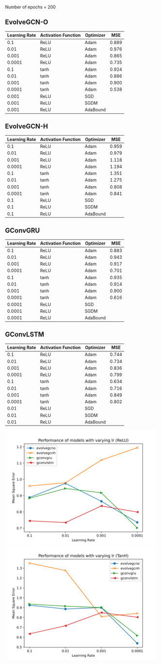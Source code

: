 Number of epochs = 200


## EvolveGCN-O
| Learning Rate | Activation Function | Optimizer | MSE |
| --- | ---------- | ---- | --- | 
| 0.1 | ReLU | Adam |  0.889|  
| 0.01 | ReLU | Adam | 0.976|
| 0.001 | ReLU |Adam | 0.865|
| 0.0001 | ReLU |Adam |  0.735|
| 0.1 | tanh | Adam | 0.924 |  
| 0.01 | tanh | Adam | 0.886 |
| 0.001 | tanh |Adam | 0.900|
| 0.0001 | tanh |Adam | 0.538 |
| 0.001 | ReLU |SGD ||
| 0.001 | ReLU |SGDM | |
| 0.001 | ReLU |AdaBound | |


## EvolveGCN-H
| Learning Rate | Activation Function | Optimizer | MSE |
| --- | ---------- | ---- | --- | 
| 0.1 | ReLU | Adam |  0.959|  
| 0.01 | ReLU | Adam | 0.979|
| 0.001 | ReLU |Adam | 1.118|
| 0.0001 | ReLU |Adam |  1.194|
| 0.1 | tanh | Adam | 1.351 |  
| 0.01 | tanh | Adam |1.275 |
| 0.001 | tanh |Adam | 0.808|
| 0.0001 | tanh |Adam |0.841  |
| 0.1 | ReLU | SGD |  |
| 0.1 | ReLU | SGDM |  |
| 0.1 | ReLU | AdaBound |  |

## GConvGRU
| Learning Rate | Activation Function | Optimizer | MSE |
| --- | ---------- | ---- | --- | 
| 0.1 | ReLU | Adam |  0.883|  
| 0.01 | ReLU | Adam | 0.943|
| 0.001 | ReLU |Adam | 0.917|
| 0.0001 | ReLU |Adam |  0.701|
| 0.1 | tanh | Adam | 0.935  |  
| 0.01 | tanh | Adam | 0.914 |
| 0.001 | tanh |Adam | 0.900 |
| 0.0001 | tanh |Adam | 0.616 |
| 0.0001 | ReLU | SGD |  |
| 0.0001 | ReLU | SGDM |  |
| 0.0001 | ReLU | AdaBound| |

## GConvLSTM
| Learning Rate | Activation Function | Optimizer | MSE |
| --- | ---------- | ---- | --- | 
| 0.1 | ReLU | Adam |  0.744|  
| 0.01 | ReLU | Adam | 0.734|
| 0.001 | ReLU |Adam | 0.836|
| 0.0001 | ReLU |Adam |  0.799|
| 0.1 | tanh | Adam | 0.634 |  
| 0.01 | tanh | Adam | 0.716 |
| 0.001 | tanh |Adam | 0.849|
| 0.0001 | tanh |Adam | 0.802 |
| 0.01  | ReLU | SGD |  |
| 0.01  | ReLU | SGDM |  |
| 0.01  | ReLU | AdaBound| |

![Alt text](/plots/MSE_vs_LR_ReLU.png "MSE vs Learning Rate (ReLU)")
![Alt text](/plots/MSE_vs_LR_TanH.png "MSE vs Learning Rate (TanH)")


